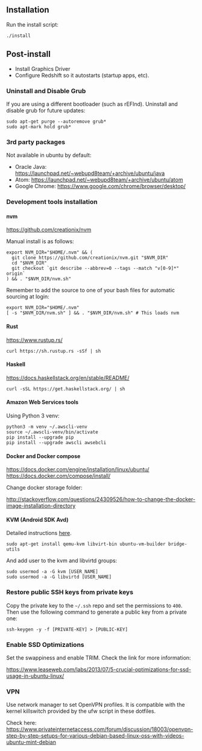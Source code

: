 ## Installation

Run the install script:

    ./install

## Post-install

* Install Graphics Driver
* Configure Redshift so it autostarts (startup apps, etc).

### Uninstall and Disable Grub

If you are using a different bootloader (such as rEFInd). Uninstall and disable grub for future updates:

```
sudo apt-get purge --autoremove grub*
sudo apt-mark hold grub*
```

### 3rd party packages

Not available in ubuntu by default:

* Oracle Java: https://launchpad.net/~webupd8team/+archive/ubuntu/java
* Atom: https://launchpad.net/~webupd8team/+archive/ubuntu/atom
* Google Chrome: https://www.google.com/chrome/browser/desktop/

### Development tools installation

#### nvm

https://github.com/creationix/nvm

Manual install is as follows:

```
export NVM_DIR="$HOME/.nvm" && (
  git clone https://github.com/creationix/nvm.git "$NVM_DIR"
  cd "$NVM_DIR"
  git checkout `git describe --abbrev=0 --tags --match "v[0-9]*" origin`
) && . "$NVM_DIR/nvm.sh"
```

Remember to add the source to one of your bash files for automatic sourcing at login:

```
export NVM_DIR="$HOME/.nvm"
[ -s "$NVM_DIR/nvm.sh" ] && . "$NVM_DIR/nvm.sh" # This loads nvm
```

#### Rust

https://www.rustup.rs/

```
curl https://sh.rustup.rs -sSf | sh
```

#### Haskell

https://docs.haskellstack.org/en/stable/README/

```
curl -sSL https://get.haskellstack.org/ | sh
```

#### Amazon Web Services tools

Using Python 3 venv:

```
python3 -m venv ~/.awscli-venv
source ~/.awscli-venv/bin/activate
pip install --upgrade pip
pip install --upgrade awscli awsebcli
```

#### Docker and Docker compose

https://docs.docker.com/engine/installation/linux/ubuntu/
https://docs.docker.com/compose/install/

Change docker storage folder:

http://stackoverflow.com/questions/24309526/how-to-change-the-docker-image-installation-directory

#### KVM (Android SDK Avd)

Detailed instructions [here](https://help.ubuntu.com/community/KVM/Installation).

```
sudo apt-get install qemu-kvm libvirt-bin ubuntu-vm-builder bridge-utils
```

And add user to the kvm and libvirtd groups:

```
sudo usermod -a -G kvm [USER_NAME]
sudo usermod -a -G libvirtd [USER_NAME]
```

### Restore public SSH keys from private keys

Copy the private key to the `~/.ssh` repo and set the permissions to `400`. Then use
the following command to generate a public key from a private one:

```
ssh-keygen -y -f [PRIVATE-KEY] > [PUBLIC-KEY]
```

### Enable SSD Optimizations

Set the swappiness and enable TRIM. Check the link for more information:

https://www.leaseweb.com/labs/2013/07/5-crucial-optimizations-for-ssd-usage-in-ubuntu-linux/

### VPN

Use network manager to set OpenVPN profiles. It is compatible with the kernel killswitch provided by the ufw script in these dotfiles.

Check here:
https://www.privateinternetaccess.com/forum/discussion/18003/openvpn-step-by-step-setups-for-various-debian-based-linux-oss-with-videos-ubuntu-mint-debian
